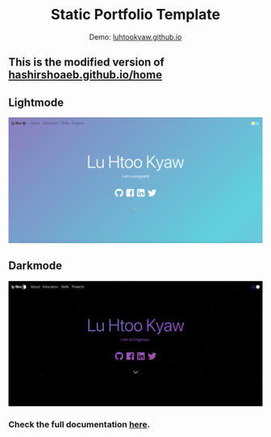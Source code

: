 <br />
<p align="center">
  <h1 align="center">Static Portfolio Template</h1>

  <p align="center">
    Demo: 
    <a href="https://luhtookyaw.github.io">luhtookyaw.github.io</a>
  </p>
</p>

<h2>This is the modified version of  <a href="https://hashirshoaeb.github.io/home">hashirshoaeb.github.io/home</a></h2>

## Lightmode

![image info](./lightmode.png)

## Darkmode

![image info](./darkmode.png)

### Check the full documentation [here](https://github.com/hashirshoaeb/home).